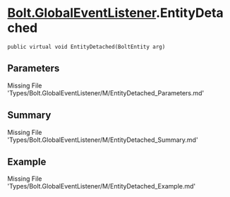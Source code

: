 # [Bolt.GlobalEventListener](Types/Bolt.GlobalEventListener.md).EntityDetached
`public virtual void EntityDetached(BoltEntity arg)`
## Parameters
Missing File 'Types/Bolt.GlobalEventListener/M/EntityDetached_Parameters.md'
## Summary
Missing File 'Types/Bolt.GlobalEventListener/M/EntityDetached_Summary.md'
## Example
Missing File 'Types/Bolt.GlobalEventListener/M/EntityDetached_Example.md'
